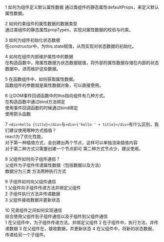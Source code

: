 1 如何为组件定义默认属性数据
    通过类组件的静态属性defaultProps，来定义默认属性数据。  

2 如何约束组件的属性数据的数据类型  
    通过类组件的静态属性propTypes，实现对属性数据的校验与约束。  

3 如何为组件初始化状态数据  
    在constructor中，为this.state赋值，从而实现对状态数据的初始化。  

4 如何在组件内部维护属性中的数据  
    在构造函数中，用属性数据为状态数据赋值，将外部的属性数据存储在内部的状态数据中，进而维护这些数据。  

5 在函数组件中，如何获取属性数据。  
    函数组件的参数就是属性数据对象，可以直接使用。  

6 让DOM事件回调函数中的this指向组件有几种方式。  
    在构造函数中通过bind方法绑定  
    使用事件回调函数的时候通过bind绑定  
    使用箭头函数  

7 `<div>hello {title}</div>`与`<div>{'hello ' + title}</div>`有什么区别，我们建议使用哪种方式插值？  
    react为了优化性能，  
        对于第一种插值方式，会创建出两个节点，这样可以单独渲染插值内容  
        对于第二种方式只需要创建一个节点即可
        第二种方式节点少，建议使用。    

8 父组件如何向子组件通信？  
    父组件为子组件传递属性数据（包括数据以及方法）  
    数据分为三类
    方法两种执行方式

9 子组件如何向父组件通信  
    1 父组件向子组件传递方法并绑定父组件  
    2 子组件执行方法并传递数据  
    3 父组件接收数据并更新状态  

10 兄弟组件之间如何实现通信  
    综合使用父组件到子组件通信以及子组件到父组件通信  
    1 在父组件中，为子组件传递方法，并绑定父组件
    2 在子组件中，执行方法，并传递数据
    3 在父组件在，接收数据，并更新状态
    4 在父组件中，将新的状态数据，传递给另一个子组件。